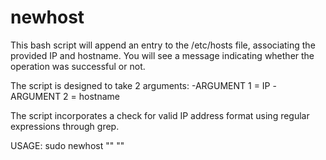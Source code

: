 # newhost
This bash script will append an entry to the /etc/hosts file, associating the provided IP and hostname. You will see a message indicating whether the operation was successful or not.

The script is designed to take 2 arguments:
  -ARGUMENT 1 = IP
  -ARGUMENT 2 = hostname

The script incorporates a check for valid IP address format using regular expressions through grep.

USAGE:
sudo newhost "<IP>" "<hostname>"
